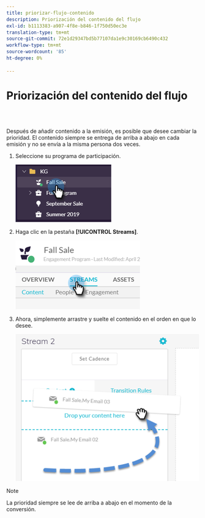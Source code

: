 ```yaml
---
title: priorizar-flujo-contenido
description: Priorización del contenido del flujo
exl-id: b1113383-a907-4f8e-b846-1f750d50ec3e
translation-type: tm+mt
source-git-commit: 72e1d29347bd5b77107da1e9c30169cb6490c432
workflow-type: tm+mt
source-wordcount: '85'
ht-degree: 0%

---
```


# Priorización del contenido del flujo

<br> 

Después de añadir contenido a la emisión, es posible que desee cambiar la prioridad. El contenido siempre se entrega de arriba a abajo en cada emisión y no se envía a la misma persona dos veces.

1. Seleccione su programa de participación.

   ![Imagen uno](/help/sky/assets/engagement-programs/prioritize-stream-content/prioritize-stream-content-1.png)

1. Haga clic en la pestaña **[!UICONTROL Streams]**.

   ![Imagen dos](/help/sky/assets/engagement-programs/prioritize-stream-content/prioritize-stream-content-2.png)

1. Ahora, simplemente arrastre y suelte el contenido en el orden en que lo desee.

   ![Imagen tres](/help/sky/assets/engagement-programs/prioritize-stream-content/prioritize-stream-content-3.png)

>[!NOTE]
>
>La prioridad siempre se lee de arriba a abajo en el momento de la conversión.
